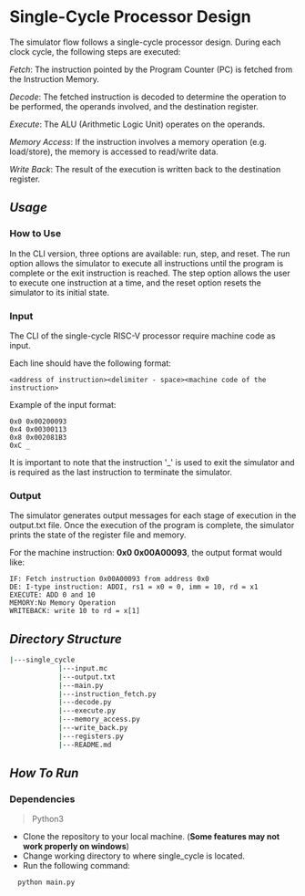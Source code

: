 # Single-Cycle Processor Design

The simulator flow follows a single-cycle processor design. During each clock cycle, the following steps are executed:


*Fetch*:
The instruction pointed by the Program Counter (PC) is fetched from the Instruction Memory.

*Decode*:
The fetched instruction is decoded to determine the operation to be performed, the operands involved, and the destination register.

*Execute*:
The ALU (Arithmetic Logic Unit) operates on the operands.

*Memory Access*:
If the instruction involves a memory operation (e.g. load/store), the memory is accessed to read/write data.

*Write Back*:
The result of the execution is written back to the destination register.

## *Usage*


### **How to Use**
In the CLI version, three options are available: run, step, and reset. The run option allows the simulator to execute all instructions until the program is complete or the exit instruction is reached. The step option allows the user to execute one instruction at a time, and the reset option resets the simulator to its initial state.

### **Input**
The CLI of the single-cycle RISC-V processor require machine code as input. 

Each line should have the following format:
>
    <address of instruction><delimiter - space><machine code of the instruction>
Example of the input format: 
>
    0x0	0x00200093
    0x4	0x00300113
    0x8	0x002081B3
    0xC	_


It is important to note that the instruction '_' is used to exit the simulator and is required as the last instruction to terminate the simulator.




### **Output**

The simulator generates output messages for each stage of execution in the output.txt file.
Once the execution of the program is complete, the simulator prints the state of the register file and memory.


For the machine instruction: **0x0 0x00A00093**, the output format would like:



>
    IF: Fetch instruction 0x00A00093 from address 0x0
    DE: I-type instruction: ADDI, rs1 = x0 = 0, imm = 10, rd = x1
    EXECUTE: ADD 0 and 10
    MEMORY:No Memory Operation
    WRITEBACK: write 10 to rd = x[1]





## *Directory Structure*

```bash
|---single_cycle
            |---input.mc
            |---output.txt
            |---main.py
            |---instruction_fetch.py
            |---decode.py
            |---execute.py
            |---memory_access.py
            |---write_back.py
            |---registers.py
            |---README.md
```
## *How To Run*

### Dependencies
>Python3 

- Clone the repository to your local machine. (**Some features may not work properly on windows**)
- Change working directory to where single_cycle is located.
- Run the following command:
> 
      python main.py




